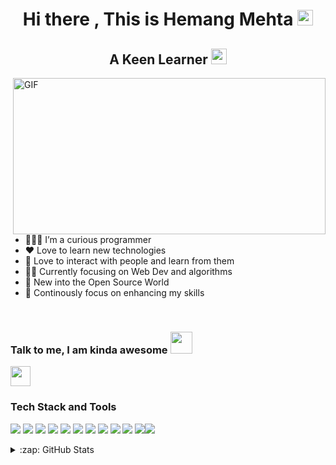 <h1 align="center">Hi there , This is Hemang Mehta <img src="https://media.giphy.com/media/hvRJCLFzcasrR4ia7z/giphy.gif" width="25px"></h1>

<h2 align="center">A Keen Learner <img src="https://media.giphy.com/media/D4wj7Ffx9fsEAy7B0h/giphy.gif" width="25px"></h2>

 <img align="right" alt="GIF" src="https://cdn.dribbble.com/users/1019864/screenshots/3079099/codeloop.gif" width="500" height="250" />


- 👨🏽‍💻 I’m a curious programmer
- ❤️ Love to learn new technologies
- 👫 Love to interact with people and learn from them
- 👦🏻 Currently focusing on Web Dev and algorithms
- 👯 New into the Open Source World
- 💪 Continously focus on enhancing my skills
</br>
<h3> Talk to me, I am kinda awesome <img src="https://media.giphy.com/media/LOnt6uqjD9OexmQJRB/giphy.gif" width="35px"></h3>
<a href="https://www.linkedin.com/in/Hemang-mehta/">
<img height="32" width="32" src="https://image.flaticon.com/icons/png/512/174/174857.png" />
</a>
<br/>
<h3>Tech Stack and Tools</h3>

![](https://img.shields.io/badge/Frontend-React-informational?style=flat&logo=react&logoColor=white&color=6aa6f8) ![](https://img.shields.io/badge/Backend-NodeJS-informational?style=flat&logo=Node.js&logoColor=white&color=6aa6f8) ![](https://img.shields.io/badge/framework-Express-informational?style=flat&logo=express&logoColor=white&color=6aa6f8) ![](https://img.shields.io/badge/DB-Firebase-informational?style=flat&logo=Firebase&logoColor=white&color=6aa6f8) ![](https://img.shields.io/static/v1?logo=html5&label=Markup&message=HTML5&color=6aa6f8&logoColor=white) ![](https://img.shields.io/static/v1?logo=css3&label=Styling&message=CSS3&color=6aa6f8&logoColor=white) ![](https://img.shields.io/static/v1?logo=sass&label=CSS%20Pre-Processor&message=SASS&color=6aa6f8&logoColor=white) ![](https://img.shields.io/badge/Language-JavaScript-informational?style=flat&logo=javascript&logoColor=white&color=6aa6f8)  ![](https://img.shields.io/badge/Language-Python-informational?style=flat&logo=python&logoColor=white&color=6aa6f8)
![](https://img.shields.io/badge/Language-C++-informational?style=flat&logo=c&logoColor=white&color=6aa6f8) ![](https://img.shields.io/badge/Editor-VS_Code-informational?style=flat&logo=visual-studio-code&logoColor=white&color=6aa6f8)![](https://img.shields.io/badge/OS-Ubuntu-informational?style=flat&logo=ubuntu&logoColor=white&color=6aa6f8) 

<details>
  <summary>:zap: GitHub Stats</summary>

  <img align="left" alt="Anna's GitHub Stats" src="https://github-readme-stats.vercel.app/api?username=ParitoshSrivastava31&show_icons=true&hide_border=true" />

</details>
